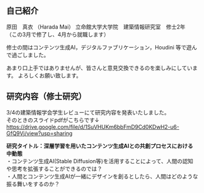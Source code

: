 ## 自己紹介  

原田　真衣  （Harada Mai）
立命館大学大学院　建築情報研究室　修士2年  
（この3月で修了し、4月から就職します）  

修士の間はコンテンツ生成AI，デジタルファブリケーション，Houdini 等で遊んで過ごしました。  
  
あまり口上手ではありませんが、皆さんと意見交換できるのを楽しみにしています。
よろしくお願い致します。  
  
  
## 研究内容（修士研究）  

3/4の建築情報学会学生レビューにて研究内容を発表いたしました。  
そのときのスライドpdfがこちらです↓  
https://drive.google.com/file/d/1SuVHUKm6bbFmD9Cd0KDwH2-u6-GfQ9Vj/view?usp=sharing  


**研究タイトル：深層学習を用いたコンテンツ生成AIとの共創プロセスにおける中動態**  
・コンテンツ生成AI(Stable Diffusion等)を活用することによって、人間の認知や思考を拡張することができるのでは？  
・人間とコンテンツ生成AIが一緒にデザインを創るとしたら、人間はどのような振る舞いをするのか？  
